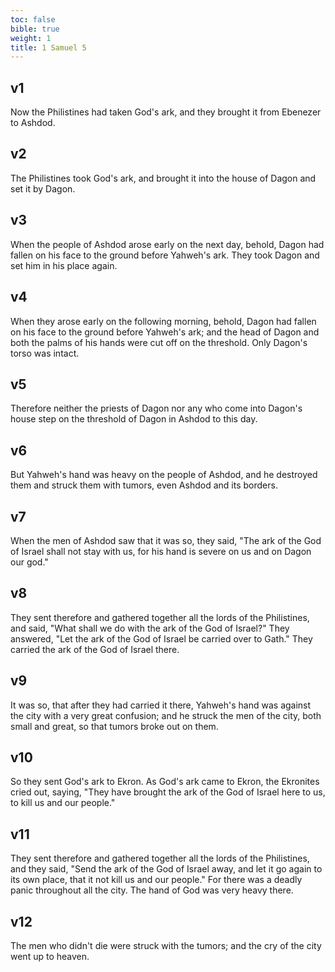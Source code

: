```yaml
---
toc: false
bible: true
weight: 1
title: 1 Samuel 5
---
```




## v1 
Now the Philistines had taken God's ark, and they brought it from Ebenezer to Ashdod. 

## v2 
The Philistines took God's ark, and brought it into the house of Dagon and set it by Dagon. 

## v3 
When the people of Ashdod arose early on the next day, behold, Dagon had fallen on his face to the ground before Yahweh's ark. They took Dagon and set him in his place again. 

## v4 
When they arose early on the following morning, behold, Dagon had fallen on his face to the ground before Yahweh's ark; and the head of Dagon and both the palms of his hands were cut off on the threshold. Only Dagon's torso was intact. 

## v5 
Therefore neither the priests of Dagon nor any who come into Dagon's house step on the threshold of Dagon in Ashdod to this day. 

## v6 
But Yahweh's hand was heavy on the people of Ashdod, and he destroyed them and struck them with tumors, even Ashdod and its borders. 

## v7 
When the men of Ashdod saw that it was so, they said, "The ark of the God of Israel shall not stay with us, for his hand is severe on us and on Dagon our god." 

## v8 
They sent therefore and gathered together all the lords of the Philistines, and said, "What shall we do with the ark of the God of Israel?" They answered, "Let the ark of the God of Israel be carried over to Gath." They carried the ark of the God of Israel there. 

## v9 
It was so, that after they had carried it there, Yahweh's hand was against the city with a very great confusion; and he struck the men of the city, both small and great, so that tumors broke out on them. 

## v10 
So they sent God's ark to Ekron. As God's ark came to Ekron, the Ekronites cried out, saying, "They have brought the ark of the God of Israel here to us, to kill us and our people." 

## v11 
They sent therefore and gathered together all the lords of the Philistines, and they said, "Send the ark of the God of Israel away, and let it go again to its own place, that it not kill us and our people." For there was a deadly panic throughout all the city. The hand of God was very heavy there. 

## v12 
The men who didn't die were struck with the tumors; and the cry of the city went up to heaven.
